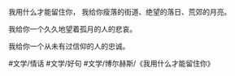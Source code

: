 我用什么才能留住你，
我给你瘦落的街道、绝望的落日、荒郊的月亮。

我给你一个久久地望着孤月的人的悲哀。

我给你一个从未有过信仰的人的忠诚。

#文学/情话 #文学/好句 #文学/博尔赫斯/《我用什么才能留住你》